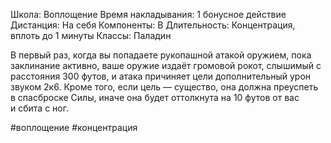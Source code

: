 Школа: Воплощение
Время накладывания: 1 бонусное действие
Дистанция: На себя
Компоненты: В
Длительность: Концентрация, вплоть до 1 минуты
Классы: Паладин

В первый раз, когда вы попадаете рукопашной атакой оружием, пока заклинание активно, ваше оружие издаёт громовой рокот, слышимый с расстояния 300 футов, и атака причиняет цели дополнительный урон звуком 2к6. Кроме того, если цель — существо, она должна преуспеть в спасброске Силы, иначе она будет оттолкнута на 10 футов от вас и сбита с ног.

#воплощение #концентрация 